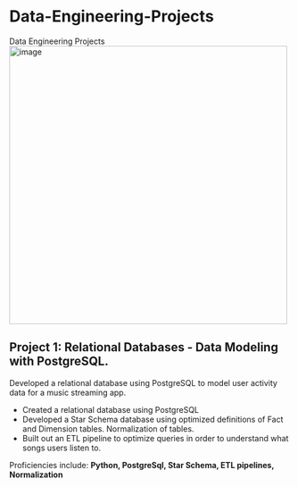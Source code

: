 # Data-Engineering-Projects
Data Engineering Projects
<img width="498" alt="image" src="https://user-images.githubusercontent.com/69694512/211546893-d5a7cec4-242c-4b12-8def-2ca1b081220c.png">


## Project 1: Relational Databases - Data Modeling with PostgreSQL.
Developed a relational database using PostgreSQL to model user activity data for a music streaming app. 

* Created a relational database using PostgreSQL
* Developed a Star Schema database using optimized definitions of Fact and Dimension tables. Normalization of tables.
* Built out an ETL pipeline to optimize queries in order to understand what songs users listen to.

Proficiencies include: **Python, PostgreSql, Star Schema, ETL pipelines, Normalization**
